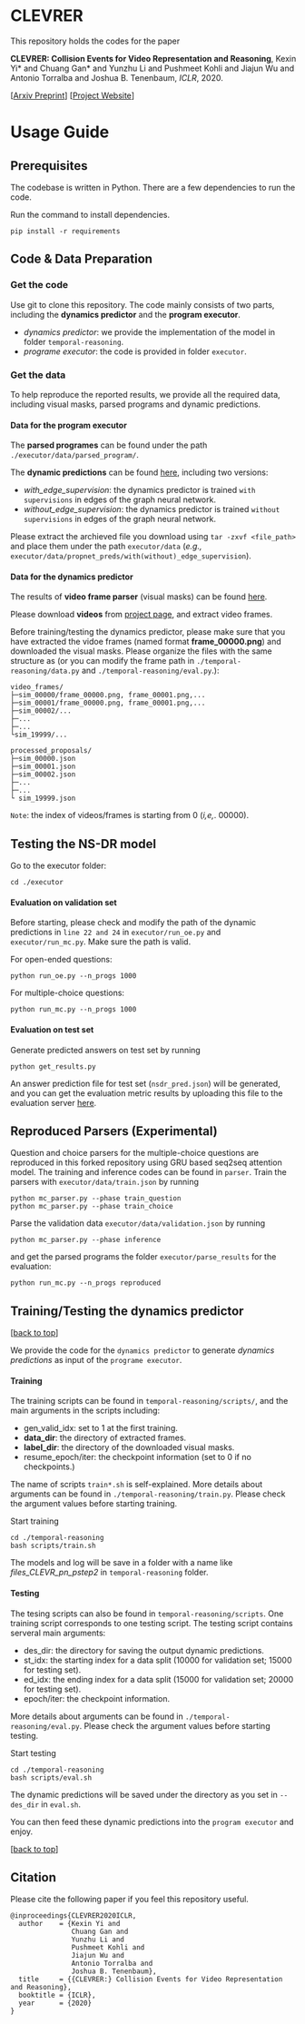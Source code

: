 # CLEVRER


This repository holds the codes for the paper

> 
**CLEVRER: Collision Events for Video Representation and Reasoning**,
Kexin Yi* and Chuang Gan* and Yunzhu Li and Pushmeet Kohli and Jiajun Wu and Antonio Torralba and Joshua B. Tenenbaum, *ICLR*, 2020.
>
[[Arxiv Preprint](https://arxiv.org/pdf/1910.01442)]
[[Project Website](http://clevrer.csail.mit.edu/)]


# Usage Guide

## Prerequisites
<!-- [[back to top](#CLEVRER)] -->
The codebase is written in Python.
There are a few dependencies to run the code. 

Run the command to install dependencies.

```
pip install -r requirements
```


## Code & Data Preparation

### Get the code
<!-- [[back to top](#CLEVRER)] -->

Use git to clone this repository.
The code mainly consists of two parts, including the **dynamics predictor** and the **program executor**. 
- *dynamics predictor*: we provide the implementation of the model in folder `temporal-reasoning`.
- *programe executor*: the code is provided in folder `executor`. 

### Get the data
To help reproduce the reported results, we provide all the required data, including visual masks, parsed programs and dynamic predictions.
#### Data for the program executor
>
The **parsed programes** can be found under the path `./executor/data/parsed_program/`.

The **dynamic predictions** can be found [here][propnet_preds], including two versions:

- *with_edge_supervision*: the dynamics predictor is trained `with supervisions` in edges of the graph neural network.
- *without_edge_supervision*: the dynamics predictor is trained `without supervisions` in edges of the graph neural network.
>
Please extract the archieved file you download using `tar -zxvf <file_path>` and place them under the path ``executor/data`` (*e.g.,* `executor/data/propnet_preds/with(without)_edge_supervision`).
#### Data for the dynamics predictor
>
The results of **video frame parser** (visual masks) can be found [here][proposals].

Please download **videos** from [project page](http://clevrer.csail.mit.edu/), and extract video frames.

Before training/testing the dynamics predictor, please make sure that you have extracted the vidoe frames (named format **frame_00000.png**) and downloaded the visual masks. 
Please organize the files with the same structure as (or you can modify the frame path in `./temporal-reasoning/data.py` and `./temporal-reasoning/eval.py`.):
```
video_frames/
├─sim_00000/frame_00000.png, frame_00001.png,... 
├─sim_00001/frame_00000.png, frame_00001.png,...
├─sim_00002/...
├─...
├─...
└sim_19999/...

processed_proposals/
├─sim_00000.json
├─sim_00001.json
├─sim_00002.json
├─...
├─...
└ sim_19999.json
```
`Note`: the index of videos/frames is starting from 0 (*i,e,*. 00000).

>
## Testing the NS-DR model
>
Go to the executor folder:
```
cd ./executor
```

#### Evaluation on validation set

Before starting, please check and modify the path of the dynamic predictions in `line 22 and 24` in `executor/run_oe.py` and `executor/run_mc.py`. Make sure the path is valid.

For open-ended questions:
```
python run_oe.py --n_progs 1000
```

For multiple-choice questions:
```
python run_mc.py --n_progs 1000
```
>

#### Evaluation on test set

Generate predicted answers on test set by running
```
python get_results.py
```
An answer prediction file for test set (`nsdr_pred.json`) will be generated, and you can get the evaluation metric results by uploading this file to the evaluation server [here][evalai].

## Reproduced Parsers (Experimental)

Question and choice parsers for the multiple-choice questions are reproduced in this forked repository using GRU based seq2seq attention model.
The training and inference codes can be found in `parser`.
Train the parsers with `executor/data/train.json` by running
```
python mc_parser.py --phase train_question
python mc_parser.py --phase train_choice
```
Parse the validation data `executor/data/validation.json` by running
```
python mc_parser.py --phase inference
```
and get the parsed programs the folder `executor/parse_results` for the evaluation:
```
python run_mc.py --n_progs reproduced
```


## Training/Testing the dynamics predictor
[[back to top](#CLEVRER)]

We provide the code for the `dynamics predictor` to generate *dynamics predictions* as input of the `programe executor`.
>

#### Training
The training scripts can be found in `temporal-reasoning/scripts/`, and the main arguments in the scripts including:
- gen_valid_idx: set to 1 at the first training. 
- **data_dir**: the directory of extracted frames.
- **label_dir**: the directory of the downloaded visual masks.
- resume_epoch/iter: the checkpoint information (set to 0 if no checkpoints.)

The name of scripts `train*.sh` is self-explained.
More details about arguments can be found in `./temporal-reasoning/train.py`. Please check the argument values before starting training.
>
Start training
```
cd ./temporal-reasoning 
bash scripts/train.sh   
```


The models and log will be save in a folder with a name like *files_CLEVR_pn_pstep2* in `temporal-reasoning` folder.

#### Testing
>
The tesing scripts can also be found in `temporal-reasoning/scripts`. One training script corresponds to one testing script. The testing script contains serveral main arguments:
- des_dir: the directory for saving the output dynamic predictions.
- st_idx: the starting index for a data split (10000 for validation set; 15000 for testing set).
- ed_idx: the ending index for a data split (15000 for validation set; 20000 for testing set).
- epoch/iter: the checkpoint information.

More details about arguments can be found in `./temporal-reasoning/eval.py`. Please check the argument values before starting testing.
>
Start testing
```
cd ./temporal-reasoning
bash scripts/eval.sh
```
The dynamic predictions will be saved under the directory as you set in `--des_dir` in `eval.sh`. 

You can then feed these dynamic predictions into the `program executor` and enjoy.

[[back to top](#CLEVRER)]

## Citation
Please cite the following paper if you feel this repository useful.
```
@inproceedings{CLEVRER2020ICLR,
  author    = {Kexin Yi and
               Chuang Gan and
               Yunzhu Li and
               Pushmeet Kohli and
               Jiajun Wu and
               Antonio Torralba and
               Joshua B. Tenenbaum},
  title     = {{CLEVRER:} Collision Events for Video Representation and Reasoning},
  booktitle = {ICLR},
  year      = {2020}
}
```



[propnet_preds]:https://drive.google.com/file/d/1u2OdG59Zl1PqNAnXZjDVMmhXSy3czR44/view?usp=sharing
[proposals]:https://drive.google.com/file/d/1BJ8n1z0M7a-8yhDRX_P_50GakKXRf8uR/view?usp=sharing
[evalai]:https://evalai.cloudcv.org/web/challenges/challenge-page/667/overview
